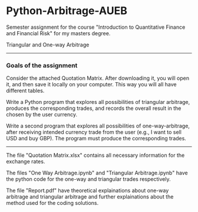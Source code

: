 # Python-Arbitrage-AUEB
Semester assignment for the course "Introduction to Quantitative Finance and Financial Risk" for my masters degree.



Triangular and One-way Arbitrage
____________________________________________________________________________________________________________________________________________________________________________

### Goals of the assignment ###

Consider the attached Quotation Matrix. 
After downloading it, you will open it, and then save it locally on your computer. 
This way you will all have different tables.

Write a Python program that explores all possibilities of triangular arbitrage, produces the corresponding trades,
and records the overall result in the chosen by the user currency.

Write a second program that explores all possibilities of one-way-arbitrage, after receiving intended currency trade from the user (e.g., I want to sell USD and buy GBP). 
The program must produce the corresponding trades.


_______________________________________________________________________________________________________________________________________________________________________________

The file "Quotation Matrix.xlsx" contains all necessary information for the exchange rates.

The files "One Way Arbitrage.ipynb" and "Triangular Arbitrage.ipynb" have the python code for the one-way and triangular trades respectively.

The file "Report.pdf" have theoretical explainations about one-way arbitrage and triangular arbitrage and further explainations about the method used for the coding solutions. 

